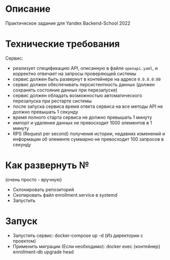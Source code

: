 # Описание #

Практическое задание для Yandex Backend-School 2022

# Технические требования #

Сервис:
- реализует спецификацию API, описанную в файле <code>openapi.yaml</code>, и корректно отвечает на запросы проверяющей системы
- сервис должен быть развернут в контейнере на адресе `0.0.0.0:80`
- сервис должен обеспечивать персистентность данных (должен сохранять состояние данных при перезапуске)
- сервис должен обладать возможностью автоматического перезапуска при рестарте системы
- после запуска сервиса время ответа сервиса на все методы API не должно превышать 1 секунду
- время полного старта сервиса не должно превышать 1 минуту
- импорт и удаление данных не превосходит 1000 элементов в 1 минуту
- RPS (Request per second) получения истории, недавних изменений и информации об элементе суммарно не превосходит 100 запросов в секунду

# Как развернуть №

(очень просто - вручную)

- Склонировать репозиторий 
- Скопировать файл enrollment.service в systemd
- Запустить

# Запуск #

- Запустить сервис: docker-compose up -d (Из директории с проектом)
- Применить миграции (Если необходимо): docker exec {контейнер} enrollment-db upgrade head